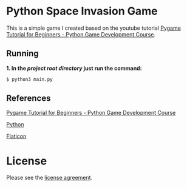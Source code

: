 # Python Space Invasion Game

This is a simple game I created based on the youtube tutorial [Pygame Tutorial for Beginners - Python Game Development Course](https://www.youtube.com/watch?v=FfWpgLFMI7w).

## Running

**1. In the _project root directory_ just run the command:**

```bash
$ python3 main.py
```

## References

[Pygame Tutorial for Beginners - Python Game Development Course](https://www.youtube.com/watch?v=FfWpgLFMI7w)

[Python](https://www.python.org/)

[Flaticon](https://www.flaticon.com/)

# License

Please see the [license agreement](https://github.com/martha-locks/gamemartha-rafa/blob/main/LICENSE).
